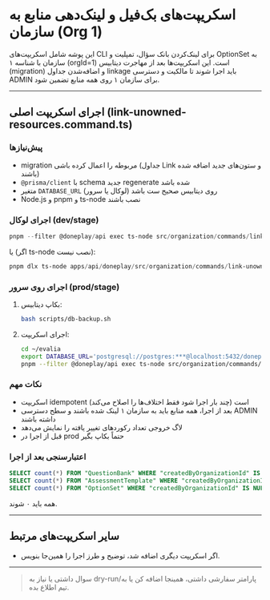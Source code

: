 # اسکریپت‌های بک‌فیل و لینک‌دهی منابع به سازمان (Org 1)

این پوشه شامل اسکریپت‌های CLI برای لینک‌کردن بانک سؤال، تمپلیت و OptionSet به سازمان با شناسه ۱ (orgId=1) است. این اسکریپت‌ها بعد از مهاجرت دیتابیس (migration) و اضافه‌شدن جداول linkage باید اجرا شوند تا مالکیت و دسترسی ADMIN برای سازمان ۱ روی همه منابع تضمین شود.

---

## اجرای اسکریپت اصلی (link-unowned-resources.command.ts)

### پیش‌نیازها

- migration مربوطه را اعمال کرده باشی (جداول Link و ستون‌های جدید اضافه شده باشند)
- `@prisma/client` با schema جدید regenerate شده باشد
- متغیر `DATABASE_URL` روی دیتابیس صحیح ست باشد (لوکال یا سرور)
- Node.js و pnpm و ts-node نصب باشند

### اجرای لوکال (dev/stage)

```powershell
pnpm --filter @doneplay/api exec ts-node src/organization/commands/link-unowned-resources.command.ts
```

یا (اگر ts-node نصب نیست):

```powershell
pnpm dlx ts-node apps/api/doneplay/src/organization/commands/link-unowned-resources.command.ts
```

### اجرای روی سرور (prod/stage)

1. بکاپ دیتابیس:
   ```bash
   bash scripts/db-backup.sh
   ```
2. اجرای اسکریپت:
   ```bash
   cd ~/evalia
   export DATABASE_URL='postgresql://postgres:***@localhost:5432/doneplay?schema=public'
   pnpm --filter @doneplay/api exec ts-node src/organization/commands/link-unowned-resources.command.ts
   ```

### نکات مهم

- اسکریپت idempotent است (چند بار اجرا شود فقط اختلاف‌ها را اصلاح می‌کند)
- بعد از اجرا، همه منابع باید به سازمان ۱ لینک شده باشند و سطح دسترسی ADMIN داشته باشند
- لاگ خروجی تعداد رکوردهای تغییر یافته را نمایش می‌دهد
- قبل از اجرا در prod حتماً بکاپ بگیر

### اعتبارسنجی بعد از اجرا

```sql
SELECT count(*) FROM "QuestionBank" WHERE "createdByOrganizationId" IS NULL;
SELECT count(*) FROM "AssessmentTemplate" WHERE "createdByOrganizationId" IS NULL;
SELECT count(*) FROM "OptionSet" WHERE "createdByOrganizationId" IS NULL;
```

همه باید ۰ شوند.

---

## سایر اسکریپت‌های مرتبط

- اگر اسکریپت دیگری اضافه شد، توضیح و طرز اجرا را همین‌جا بنویس.

---

> سوال داشتی یا نیاز به dry-run/پارامتر سفارشی داشتی، همینجا اضافه کن یا به تیم اطلاع بده.
